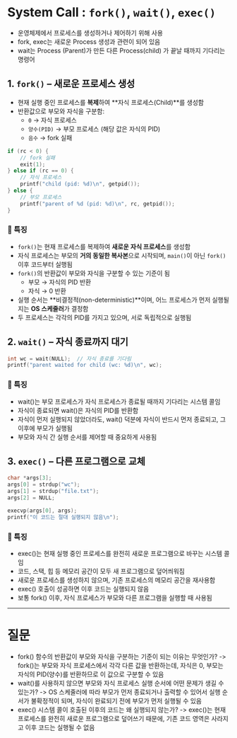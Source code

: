 # System Call : `fork()`, `wait()`, `exec()`

- 운영체제에서 프로세스를 생성하거나 제어하기 위해 사용
- fork, exec는 새로운 Process 생성과 관련이 되어 있음
- wait는 Process (Parent)가 만든 다른 Process(child) 가 끝날 때까지 기다리는 명령어


## 1. `fork()` – 새로운 프로세스 생성

- 현재 실행 중인 프로세스를 **복제**하여 **자식 프로세스(Child)**를 생성함
- 반환값으로 부모와 자식을 구분함:
  - `0` → 자식 프로세스
  - `양수(PID)` → 부모 프로세스 (해당 값은 자식의 PID)
  - `음수` → fork 실패

```c
if (rc < 0) {
    // fork 실패
    exit(1);
} else if (rc == 0) {
    // 자식 프로세스
    printf("child (pid: %d)\n", getpid());
} else {
    // 부모 프로세스
    printf("parent of %d (pid: %d)\n", rc, getpid());
}
```

### 📌 특징

- `fork()`는 현재 프로세스를 복제하여 **새로운 자식 프로세스**를 생성함
- 자식 프로세스는 부모의 **거의 동일한 복사본**으로 시작되며, `main()`이 아닌 `fork()` 이후 코드부터 실행됨
- `fork()`의 반환값이 부모와 자식을 구분할 수 있는 기준이 됨
  - 부모 → 자식의 PID 반환
  - 자식 → 0 반환
- 실행 순서는 **비결정적(non-deterministic)**이며, 어느 프로세스가 먼저 실행될지는 **OS 스케줄러**가 결정함
- 두 프로세스는 각각의 PID를 가지고 있으며, 서로 독립적으로 실행됨


## 2. `wait()` – 자식 종료까지 대기

```c
int wc = wait(NULL);  // 자식 종료를 기다림
printf("parent waited for child (wc: %d)\n", wc);
```

### 📌 특징

- wait()는 부모 프로세스가 자식 프로세스가 종료될 때까지 기다리는 시스템 콜임
- 자식이 종료되면 wait()은 자식의 PID를 반환함
- 자식이 먼저 실행되지 않았더라도, wait() 덕분에 자식이 반드시 먼저 종료되고, 그 이후에 부모가 실행됨
- 부모와 자식 간 실행 순서를 제어할 때 중요하게 사용됨

## 3. `exec()` – 다른 프로그램으로 교체

```c
char *args[3];
args[0] = strdup("wc");
args[1] = strdup("file.txt");
args[2] = NULL;

execvp(args[0], args);
printf("이 코드는 절대 실행되지 않음\n");
```

### 📌 특징
- exec()는 현재 실행 중인 프로세스를 완전히 새로운 프로그램으로 바꾸는 시스템 콜임
- 코드, 스택, 힙 등 메모리 공간이 모두 새 프로그램으로 덮어씌워짐
- 새로운 프로세스를 생성하지 않으며, 기존 프로세스의 메모리 공간을 재사용함
- exec() 호출이 성공하면 이후 코드는 실행되지 않음
- 보통 fork() 이후, 자식 프로세스가 부모와 다른 프로그램을 실행할 때 사용됨



---
# 질문
- fork() 함수의 반환값이 부모와 자식을 구분하는 기준이 되는 이유는 무엇인가?
  -> fork()는 부모와 자식 프로세스에서 각각 다른 값을 반환하는데, 자식은 0, 부모는 자식의 PID(양수)를 반환하므로 이 값으로 구분할 수 있음
- wait()를 사용하지 않으면 부모와 자식 프로세스 실행 순서에 어떤 문제가 생길 수 있는가?
  -> OS 스케줄러에 따라 부모가 먼저 종료되거나 출력할 수 있어서 실행 순서가 불확정적이 되며, 자식이 완료되기 전에 부모가 먼저 실행될 수 있음
- exec() 시스템 콜이 호출된 이후의 코드는 왜 실행되지 않는가?
  -> exec()는 현재 프로세스를 완전히 새로운 프로그램으로 덮어쓰기 때문에, 기존 코드 영역은 사라지고 이후 코드는 실행될 수 없음
